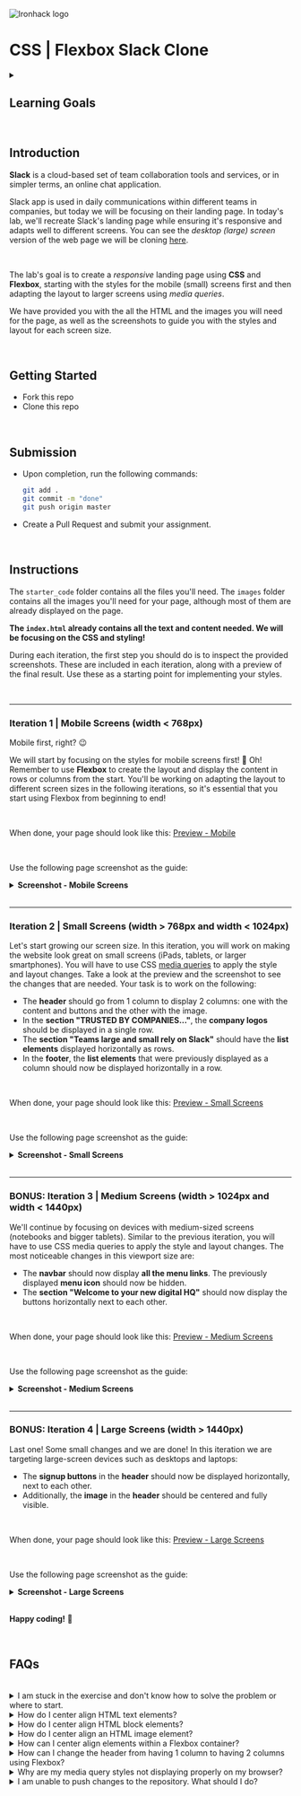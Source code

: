 ![Ironhack logo](https://user-images.githubusercontent.com/23629340/40541063-a07a0a8a-601a-11e8-91b5-2f13e4e6b441.png)

# CSS | Flexbox Slack Clone

<details>
  <summary>
   <h2>Learning Goals</h2>
  </summary>

This exercise allows you to practice and apply the concepts and techniques taught in class.

Upon completion of this exercise, you will be able to:

- Develop a fully responsive webpage using the provided designs as a guide.
- Use CSS _media queries_ to adapt the page layout to different screen sizes.
- Use _Flexbox_ to layout and position elements on a webpage dynamically as either rows or columns.
- Use the CSS `position` property to position elements on a webpage.
- Display images on a webpage and make them responsive according to the viewport size.
- Submit completed work using Git and GitHub by creating a Pull Request.

  <br>
  <hr>

</details>

<br>

## Introduction

**Slack** is a cloud-based set of team collaboration tools and services, or in simpler terms, an online chat application.

Slack app is used in daily communications within different teams in companies, but today we will be focusing on their landing page. In today's lab, we'll recreate Slack's landing page while ensuring it's responsive and adapts well to different screens. You can see the _desktop (large) screen_ version of the web page we will be cloning [here](<https://www.figma.com/proto/IBsxB8TITYkHS35t14Ae84/LAB-CSS-Slack-Clone-(v2---simple)?type=design&node-id=27920-474&t=bsnVpQHUC4XwXcyM-1&scaling=scale-down-width&page-id=125%3A2&starting-point-node-id=27920%3A474&mode=design&hide-ui=1>).

<br>

The lab's goal is to create a _responsive_ landing page using **CSS** and **Flexbox**, starting with the styles for the mobile (small) screens first and then adapting the layout to larger screens using _media queries_.

We have provided you with the all the HTML and the images you will need for the page, as well as the screenshots to guide you with the styles and layout for each screen size.

<br>

## Getting Started

- Fork this repo
- Clone this repo

<br>

## Submission

- Upon completion, run the following commands:

  ```bash
  git add .
  git commit -m "done"
  git push origin master
  ```

- Create a Pull Request and submit your assignment.

<br>

## Instructions

The `starter_code` folder contains all the files you'll need. The `images` folder contains all the images you'll need for your page, although most of them are already displayed on the page.

**The `index.html` already contains all the text and content needed. We will be focusing on the CSS and styling!**

During each iteration, the first step you should do is to inspect the provided screenshots. These are included in each iteration, along with a preview of the final result. Use these as a starting point for implementing your styles.

<br />

---

### Iteration 1 | Mobile Screens (width < 768px)

Mobile first, right? :wink:

We will start by focusing on the styles for mobile screens first! :iphone: Oh! Remember to use **Flexbox** to create the layout and display the content in rows or columns from the start. You'll be working on adapting the layout to different screen sizes in the following iterations, so it's essential that you start using Flexbox from beginning to end!

<br>



When done, your page should look like this: [Preview - Mobile](<https://www.figma.com/proto/IBsxB8TITYkHS35t14Ae84/LAB-CSS-Slack-Clone-(v2---simple)?type=design&node-id=27905-2817&t=4UQZ5O1FjodswKev-8&scaling=scale-down&page-id=68%3A2761&starting-point-node-id=27905%3A2817&hide-ui=1>)

<br>

Use the following page screenshot as the guide:

<details>
  <summary><b>Screenshot - Mobile Screens</b></summary>
  <img src="https://education-team-2020.s3.eu-west-1.amazonaws.com/web-dev/m1/lab-flexbox-slack-simple/Slack%2BHome%2BPage%2B-%2B420px.png" width="420px"/>
  <br/>


[Back to top](#iteration-1--mobile-screens-width--768px)

</details>

<br>

---

### Iteration 2 | Small Screens (width > 768px and width < 1024px)

Let's start growing our screen size. In this iteration, you will work on making the website look great on small screens (iPads, tablets, or larger smartphones). You will have to use CSS [media queries](https://developer.mozilla.org/en-US/docs/Web/CSS/Media_Queries/Using_media_queries) to apply the style and layout changes. Take a look at the preview and the screenshot to see the changes that are needed. Your task is to work on the following:

- The **header** should go from 1 column to display 2 columns: one with the content and buttons and the other with the image.
- In the **section "TRUSTED BY COMPANIES..."**, the **company logos** should be displayed in a single row.
- The **section "Teams large and small rely on Slack"** should have the **list elements** displayed horizontally as rows.
- In the **footer**, the **list elements** that were previously displayed as a column should now be displayed horizontally in a row.

<br>



When done, your page should look like this: [Preview - Small Screens](<https://www.figma.com/proto/IBsxB8TITYkHS35t14Ae84/LAB-CSS-Slack-Clone-(v2---simple)?type=design&node-id=27920-208&t=GG6xsZqUwaSq21fe-8&scaling=scale-down&page-id=68%3A2976&starting-point-node-id=27920%3A208&hotspot-hints=0&hide-ui=1>)

<br>

Use the following page screenshot as the guide:

<details>
  <summary><b>Screenshot - Small Screens</b></summary>
  <img src="https://education-team-2020.s3.eu-west-1.amazonaws.com/web-dev/m1/lab-flexbox-slack-simple/Slack%2BHome%2BPage%2B-%2B768px.png" width="768px"/>


  <br/>

[Back to top](#iteration-2--small-screens-width--768px-and-width--1024px)

</details>

<br>

---

### BONUS: Iteration 3 | Medium Screens (width > 1024px and width < 1440px)

We'll continue by focusing on devices with medium-sized screens (notebooks and bigger tablets). Similar to the previous iteration, you will have to use CSS media queries to apply the style and layout changes. The most noticeable changes in this viewport size are:

- The **navbar** should now display **all the menu links**. The previously displayed **menu icon** should now be hidden.
- The **section "Welcome to your new digital HQ"** should now display the buttons horizontally next to each other.

<br>



When done, your page should look like this: [Preview - Medium Screens](<https://www.figma.com/proto/IBsxB8TITYkHS35t14Ae84/LAB-CSS-Slack-Clone-(v2---simple)?type=design&node-id=27920-291&t=pq37L62mzfeHEFnN-1&scaling=scale-down&page-id=68%3A2977&starting-point-node-id=27920%3A291&hotspot-hints=0&hide-ui=1>)

<br>

Use the following page screenshot as the guide:

<details>
  <summary><b>Screenshot - Medium Screens</b></summary>
  <img src="https://education-team-2020.s3.eu-west-1.amazonaws.com/web-dev/m1/lab-flexbox-slack-simple/Slack%2BHome%2BPage%2B-%2B1024px.png" />
  <br/>


[Back to top](#iteration-3--medium-screens-width--1024px-and-width--1440px)

</details>

<br>

---

### BONUS: Iteration 4 | Large Screens (width > 1440px)

Last one! Some small changes and we are done! In this iteration we are targeting large-screen devices such as desktops and laptops:

- The **signup buttons** in the **header** should now be displayed horizontally, next to each other.
- Additionally, the **image** in the **header** should be centered and fully visible.

<br>



When done, your page should look like this: [Preview - Large Screens](<https://www.figma.com/proto/IBsxB8TITYkHS35t14Ae84/LAB-CSS-Slack-Clone-(v2---simple)?type=design&node-id=27920-383&t=A1gXFjJ0doVfgZvR-8&scaling=scale-down&page-id=68%3A2978&starting-point-node-id=27920%3A383&hotspot-hints=0&hide-ui=1>)

<br>

Use the following page screenshot as the guide:

<details>
  <summary><b>Screenshot - Large Screens</b></summary>
  <img src="https://education-team-2020.s3.eu-west-1.amazonaws.com/web-dev/m1/lab-flexbox-slack-simple/Slack%2BHome%2BPage%2B-%2B1440px.png" />
  <br/>


[Back to top](#iteration-4--large-screens-width--1440px)

</details>

<br />

**Happy coding!** :blue_heart:

<br>

## FAQs

<br>

<details>
  <summary>I am stuck in the exercise and don't know how to solve the problem or where to start.</summary>
  <br>

If you are stuck in your code and don't know how to solve the problem or where to start, you should take a step back and try to form a clear question about the specific issue you are facing. This will help you narrow down the problem and come up with potential solutions.

For example, is it a concept that you don't understand, or are you receiving an error message that you don't know how to fix? It is usually helpful to try to state the problem as clearly as possible, including any error messages you are receiving. This can help you communicate the issue to others and potentially get help from classmates or online resources.

Once you have a clear understanding of the problem, you will be able to start working toward the solution.

[Back to top](#faqs)

</details>

<details>
  <summary>How do I center align HTML text elements?</summary>
  <br>

To center align HTML _text elements_, you can use the `text-align` property and set it to `center`. This property can be applied to any _inline_ or _block-level_ element.

Here is an example of how you can use the `text-align` property to center align multiple text elements:

**HTML**

```html
<div>
  <h2>This is a title</h2>

  <p>This is some text in here</p>
</div>
```

**CSS**

```css
/* CSS */

p {
  text-align: center; /* Center align all p elements */
}

h2 {
  text-align: center; /* Center align all h2 elements */
}
```

This will center align all `p` and `h2` elements within the parent `div`.

For more information, check: [W3C: Centering Things](https://www.w3.org/Style/Examples/007/center.en.html)

[Back to top](#faqs)

</details>

<details>
  <summary>How do I center align HTML block elements?</summary>
  <br>

To center align a block-level element, such as a `div`, `h1`, etc., you can use the `margin` property and set it to `auto`. This will center the element horizontally within its parent container.

Here is an example of how you can do this:

**HTML**

```html
<section>
  <div>
    <p>Lorem ipsum dolor sit amet consectetur, adipisicing elit.</p>
  </div>
</section>
```

**CSS**

```css
/* CSS */

div {
  width: 500px;
  margin: 0 auto;
}
```

This will set the `width` property of the `div` to 500 pixels and we set the left and right margins to be equal by using `margin: 0 auto;`.

[Back to top](#faqs)

</details>

<details>
  <summary>How do I center align an HTML image element?</summary>
  <br>

There are a few ways you can center align an image element.

##### 1. Align an image using `text-align`

To center an image element in HTML, you can use the `text-align` property on the parent element, such as `div`. Example:

**HTML**

```html
<div>
  <img src="https://placehold.co/300x150.png" />
</div>
```

**CSS**

```css
div {
  text-align: center;
}
```

This will center align all the children elements within the `section` element, including the `img` element.

<br>

##### 2. Align an image as a block element

The other way is converting the image into a block element and using `margin: 0 auto`. Here is an example:

**HTML**

```html
<section>
  <img src="https://placehold.co/300x150.png" />
</section>
```

**CSS**

```css
img {
  display: block;
  margin: 0 auto;
}
```

This will center the image horizontally within the parent `section` element. The `display: block` property is used to make the image a _block-level_ element, allowing the `margin: 0 auto` property to work. The `margin: 0 auto` property sets the left and right margins to be equal, centering the element within its parent container.

[Back to top](#faqs)

</details>

<details>
  <summary>How can I center align elements within a Flexbox container?</summary>
  <br>
To center align elements within a Flexbox parent container, you can use the `justify-content` property and set it to `center`. This will horizontally center the elements within the Flexbox container.

**Example:**

```css
.container {
  display: flex;
  justify-content: center; /* Center elements horizontally */
}
```

You can also use the `align-items` property and set it to `center` to vertically center align the elements within the Flexbox container.

Example:

```css
.container {
  display: flex;
  justify-content: center; /* Center elements horizontally */
  align-items: center; /* Center elements vertically */
}
```

<br>

For more information and an interactive Flexbox guide, check: [An Interactive Guide to Flexbox](https://www.joshwcomeau.com/css/interactive-guide-to-flexbox)

<br>

[Back to top](#faqs)

</details>

<details>
  <summary>How can I change the header from having 1 column to having 2 columns using Flexbox?</summary>
  <br>

To change the header of an HTML page from having one column to having two columns using Flexbox, you should do the following in your CSS:

1.  Use the `display` property and set it to `flex`.
2.  Add the `flex-direction` property and set it to `column` to arrange the elements in a column.
3.  Add the `justify-content` property to align the elements horizontally
4.  Use the `align-items` property to align them vertically.

```css
header {
  display: flex;
  flex-direction: column; /* Arrange elements in a column */
  justify-content: space-between; /* Align horizontally */
  align-items: center; /* Align vertically */
}
```

To make the header responsive and change it to a two column layout on screens that are wider than 800 pixels, use a media query and set the `flex-direction` property to `row`:

```css
@media (min-width: 800px) {
  header {
    flex-direction: row;
  }

  /* Change the width of nested div elements */
  header > div {
    width: 50%;
  }
}
```

The header will maintain a single-column layout on smaller screens, but on screens larger than 800 pixels wide, it will change to a two-column layout.

[Back to top](#faqs)

</details>

<details>
  <summary>Why are my media query styles not displaying properly on my browser?</summary>
  <br>

When using media queries to create a responsive layout, it is recommended to start with the default styles for mobile (smaller) screens and then use media queries at the end of your stylesheet to apply styles for each increasing viewport size.

There are a few possible reasons why your media query styles may not be properly displayed on your browser.

1. Where applicable, check that you already have default styles for mobile screens. These styles should be placed at the beginning of your stylesheet before your media queries.
2. Ensure you have placed your media queries at the end of your stylesheet after your regular styles. This is because media queries are applied after regular styles, so if you place them before your regular styles, they will be overridden.
3. Ensure you have the correct syntax in your media query. The correct syntax is `@media (expression) {...}`.
4. Make sure that you are using the correct media query expression. For example, if you are trying to target screens that are wider than 800 pixels, you should use the `min-width` in your expression, like this: `@media (min-width: 800px) {...}.`

For more information on CSS media queries, check: [MDN: Beginner's guide to media queries](https://developer.mozilla.org/en-US/docs/Learn/CSS/CSS_layout/Media_queries)

[Back to top](#faqs)

</details>

<details>
  <summary>I am unable to push changes to the repository. What should I do?</summary>
  <br>

There are a couple of possible reasons why you may be unable to _push_ changes to a Git repository:

1. **You have not committed your changes:** Before you can push your changes to the repository, you need to commit them using the `git commit` command. Make sure you have committed your changes and try pushing again. To do this, run the following terminal commands from the project folder:

```bash
git add .
git commit -m "Your commit message"
git push
```

2. **You do not have permission to push to the repository:** If you have cloned the repository directly from the main Ironhack repository without making a _Fork_ first, you do not have write access to the repository.
   To check which remote repository you have cloned, run the following terminal command from the project folder:

```bash
git remote -v
```

If the link shown is the same as the main Ironhack repository, you will need to fork the repository to your GitHub account first and then clone your fork to your local machine to be able to push the changes.

**Note**: You should make a copy of your local code to avoid losing it in the process.

[Back to top](#faqs)

</details>
